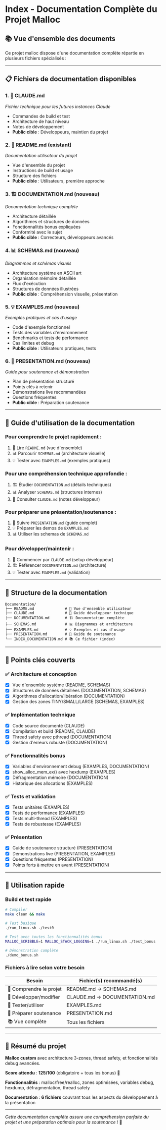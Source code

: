 # Index - Documentation Complète du Projet Malloc

## 📚 Vue d'ensemble des documents

Ce projet malloc dispose d'une documentation complète répartie en plusieurs fichiers spécialisés :

---

## 📋 Fichiers de documentation disponibles

### 1. 🔧 **CLAUDE.md**
*Fichier technique pour les futures instances Claude*
- Commandes de build et test
- Architecture de haut niveau
- Notes de développement
- **Public cible** : Développeurs, maintien du projet

### 2. 📖 **README.md** (existant)
*Documentation utilisateur du projet*
- Vue d'ensemble du projet  
- Instructions de build et usage
- Structure des fichiers
- **Public cible** : Utilisateurs, première approche

### 3. 🏗️ **DOCUMENTATION.md** (nouveau)
*Documentation technique complète*
- Architecture détaillée
- Algorithmes et structures de données
- Fonctionnalités bonus expliquées
- Conformité avec le sujet
- **Public cible** : Correcteurs, développeurs avancés

### 4. 📊 **SCHEMAS.md** (nouveau) 
*Diagrammes et schémas visuels*
- Architecture système en ASCII art
- Organisation mémoire détaillée
- Flux d'exécution
- Structures de données illustrées
- **Public cible** : Compréhension visuelle, présentation

### 5. 💡 **EXAMPLES.md** (nouveau)
*Exemples pratiques et cas d'usage*
- Code d'exemple fonctionnel
- Tests des variables d'environnement
- Benchmarks et tests de performance
- Cas limites et debug
- **Public cible** : Utilisateurs pratiques, tests

### 6. 🎤 **PRESENTATION.md** (nouveau)
*Guide pour soutenance et démonstration*
- Plan de présentation structuré
- Points clés à retenir
- Démonstrations live recommandées
- Questions fréquentes
- **Public cible** : Préparation soutenance

---

## 🎯 Guide d'utilisation de la documentation

### Pour **comprendre le projet rapidement** :
1. 📖 Lire `README.md` (vue d'ensemble)
2. 📊 Parcourir `SCHEMAS.md` (architecture visuelle)
3. 💡 Tester avec `EXAMPLES.md` (exemples pratiques)

### Pour **une compréhension technique approfondie** :
1. 🏗️ Étudier `DOCUMENTATION.md` (détails techniques)
2. 📊 Analyser `SCHEMAS.md` (structures internes)
3. 🔧 Consulter `CLAUDE.md` (notes développeur)

### Pour **préparer une présentation/soutenance** :
1. 🎤 Suivre `PRESENTATION.md` (guide complet)
2. 💡 Préparer les demos de `EXAMPLES.md`
3. 📊 Utiliser les schemas de `SCHEMAS.md`

### Pour **développer/maintenir** :
1. 🔧 Commencer par `CLAUDE.md` (setup développeur)
2. 🏗️ Référencer `DOCUMENTATION.md` (architecture)
3. 💡 Tester avec `EXAMPLES.md` (validation)

---

## 📁 Structure de la documentation

```
Documentation/
├── README.md              # 📖 Vue d'ensemble utilisateur
├── CLAUDE.md              # 🔧 Guide développeur technique  
├── DOCUMENTATION.md       # 🏗️ Documentation complète
├── SCHEMAS.md             # 📊 Diagrammes et architecture
├── EXAMPLES.md            # 💡 Exemples et cas d'usage
├── PRESENTATION.md        # 🎤 Guide de soutenance
└── INDEX_DOCUMENTATION.md # 📚 Ce fichier (index)
```

---

## 🎯 Points clés couverts

### ✅ Architecture et conception
- [x] Vue d'ensemble système (README, SCHEMAS)
- [x] Structures de données détaillées (DOCUMENTATION, SCHEMAS)
- [x] Algorithmes d'allocation/libération (DOCUMENTATION)
- [x] Gestion des zones TINY/SMALL/LARGE (SCHEMAS, EXAMPLES)

### ✅ Implémentation technique  
- [x] Code source documenté (CLAUDE)
- [x] Compilation et build (README, CLAUDE)
- [x] Thread safety avec pthread (DOCUMENTATION)
- [x] Gestion d'erreurs robuste (DOCUMENTATION)

### ✅ Fonctionnalités bonus
- [x] Variables d'environnement debug (EXAMPLES, DOCUMENTATION)
- [x] show_alloc_mem_ex() avec hexdump (EXAMPLES)
- [x] Défragmentation mémoire (DOCUMENTATION)
- [x] Historique des allocations (EXAMPLES)

### ✅ Tests et validation
- [x] Tests unitaires (EXAMPLES)
- [x] Tests de performance (EXAMPLES)  
- [x] Tests multi-thread (EXAMPLES)
- [x] Tests de robustesse (EXAMPLES)

### ✅ Présentation
- [x] Guide de soutenance structuré (PRESENTATION)
- [x] Démonstrations live (PRESENTATION, EXAMPLES)
- [x] Questions fréquentes (PRESENTATION)
- [x] Points forts à mettre en avant (PRESENTATION)

---

## 🚀 Utilisation rapide

### Build et test rapide
```bash
# Compiler  
make clean && make

# Test basique
./run_linux.sh ./test0

# Test avec toutes les fonctionnalités bonus
MALLOC_SCRIBBLE=1 MALLOC_STACK_LOGGING=1 ./run_linux.sh ./test_bonus

# Démonstration complète
./demo_bonus.sh
```

### Fichiers à lire selon votre besoin

| Besoin | Fichier(s) recommandé(s) |
|--------|---------------------------|
| 🤔 Comprendre le projet | README.md → SCHEMAS.md |
| 🔧 Développer/modifier | CLAUDE.md → DOCUMENTATION.md |
| 🧪 Tester/utiliser | EXAMPLES.md |
| 🎤 Préparer soutenance | PRESENTATION.md |
| 📚 Vue complète | Tous les fichiers |

---

## 📝 Résumé du projet

**Malloc custom** avec architecture 3-zones, thread safety, et fonctionnalités debug avancées.

**Score attendu** : **125/100** (obligatoire + tous les bonus) 🎉

**Fonctionnalités** : malloc/free/realloc, zones optimisées, variables debug, hexdump, défragmentation, thread safety

**Documentation** : **6 fichiers** couvrant tous les aspects du développement à la présentation

---

*Cette documentation complète assure une compréhension parfaite du projet et une préparation optimale pour la soutenance !* 🎯